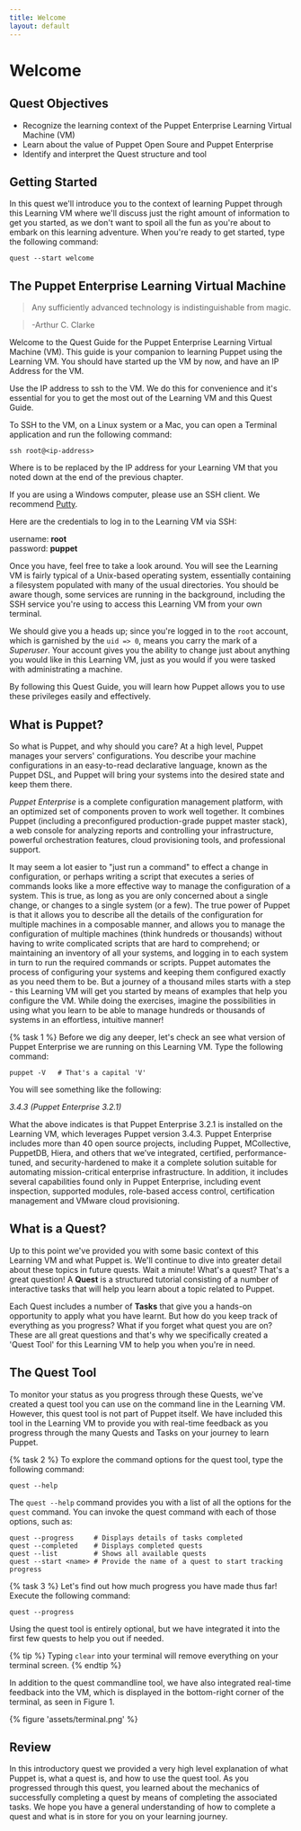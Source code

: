 ```yaml
---
title: Welcome
layout: default
---
```


# Welcome 

## Quest Objectives

- Recognize the learning context of the Puppet Enterprise Learning Virtual Machine (VM)
- Learn about the value of Puppet Open Soure and Puppet Enterprise
- Identify and interpret the Quest structure and tool

## Getting Started

In this quest we'll introduce you to the context of learning Puppet through this Learning VM where we'll discuss just the right amount of information to get you started, as we don't want to spoil all the fun as you're about to embark on this learning adventure. When you're ready to get started, type the following command:

    quest --start welcome

## The Puppet Enterprise Learning Virtual Machine

> Any sufficiently advanced technology is indistinguishable from magic.

> -Arthur C. Clarke

Welcome to the Quest Guide for the Puppet Enterprise Learning Virtual Machine (VM). This guide is your companion to learning Puppet using the Learning VM. You should have started up the VM by now, and have an IP Address for the VM. 

Use the IP address to ssh to the VM. We do this for convenience and it's essential for you to get the most out of the Learning VM and this Quest Guide. 

To SSH to the VM, on a Linux system or a Mac, you can open a Terminal application and run the following command:

    ssh root@<ip-address>

Where <ip-address> is to be replaced by the IP address for your Learning VM that you noted down at the end of the previous chapter.

If you are using a Windows computer, please use an SSH client. We recommend [Putty](http://www.chiark.greenend.org.uk/~sgtatham/putty/download.html).

Here are the credentials to log in to the Learning VM via SSH:

username: **root**  
password: **puppet**

Once you have, feel free to take a look around. You will see the Learning VM is fairly typical of a Unix-based operating system, essentially containing a filesystem populated with many of the usual directories. You should be aware though, some services are running in the background, including the SSH service you're using to access this Learning VM from your own terminal.

We should give you a heads up; since you're logged in to the `root` account, which is garnished by the `uid => 0`, means you carry the mark of a _Superuser_. Your account gives you the ability to change just about anything you would like in this Learning VM, just as you would if you were tasked with administrating a machine.

By following this Quest Guide, you will learn how Puppet allows you to use these privileges easily and effectively.

## What is Puppet?

So what is Puppet, and why should you care? At a high level, Puppet manages your servers' configurations. You describe your machine configurations in an easy-to-read declarative language, known as the Puppet DSL, and Puppet will bring your systems into the desired state and keep them there.

*Puppet Enterprise* is a complete configuration management platform, with an optimized set of components proven to work well together. It combines Puppet (including a preconfigured production-grade puppet master stack), a web console for analyzing reports and controlling your infrastructure, powerful orchestration features, cloud provisioning tools, and professional support.

It may seem a lot easier to "just run a command" to effect a change in configuration, or perhaps writing a script that executes a series of commands looks like a more effective way to manage the configuration of a system. This is true, as long as you are only concerned about a single change, or changes to a single system (or a few). The true power of Puppet is that it allows you to describe all the details of the configuration for multiple machines in a composable manner, and allows you to manage the configuration of multiple machines (think hundreds or thousands) without having to write complicated scripts that are hard to comprehend; or maintaining an inventory of all your systems, and logging in to each system in turn to run the required commands or scripts. Puppet automates the process of configuring your systems and keeping them configured exactly as you need them to be. But a journey of a thousand miles starts with a step - this Learning VM will get you started by means of examples that help you configure the VM. While doing the exercises, imagine the possibilities in using what you learn to be able to manage hundreds or thousands of systems in an effortless, intuitive manner!

{% task 1 %}
Before we dig any deeper, let's check an see what version of Puppet Enterprise we are running on this Learning VM. Type the following command:

	puppet -V	# That's a capital 'V'

You will see something like the following:

_3.4.3 (Puppet Enterprise 3.2.1)_

What the above indicates is that Puppet Enterprise 3.2.1 is installed on the Learning VM, which leverages Puppet version 3.4.3. Puppet Enterprise includes more than 40 open source projects, including Puppet, MCollective, PuppetDB, Hiera, and others that we’ve integrated, certified, performance-tuned, and security-hardened to make it a complete solution suitable for automating mission-critical enterprise infrastructure. In addition, it includes several capabilities found only in Puppet Enterprise, including event inspection, supported modules, role-based access control, certification management and VMware cloud provisioning.

## What is a Quest?

Up to this point we've provided you with some basic context of this Learning VM and what Puppet is. We'll continue to dive into greater detail about these topics in future quests. Wait a minute! What's a quest? That's a great question! A **Quest** is a structured tutorial consisting of a number of interactive tasks that will help you learn about a topic related to Puppet.

Each Quest includes a number of **Tasks** that give you a hands-on opportunity to apply what you have learnt. But how do you keep track of everything as you progress? What if you forget what quest you are on? These are all great questions and that's why we specifically created a 'Quest Tool' for this Learning VM to help you when you're in need.

## The Quest Tool

To monitor your status as you progress through these Quests, we've created a quest tool you can use on the command line in the Learning VM. However, this quest tool is not part of Puppet itself. We have included this tool in the Learning VM to provide you with real-time feedback as you progress through the many Quests and Tasks on your journey to learn Puppet.

{% task 2 %}
To explore the command options for the quest tool, type the following command:

	quest --help

The `quest --help` command provides you with a list of all the options for the `quest` command. You can invoke the quest command with each of those options, such as:  

    quest --progress     # Displays details of tasks completed
    quest --completed    # Displays completed quests
    quest --list         # Shows all available quests
    quest --start <name> # Provide the name of a quest to start tracking progress
	
{% task 3 %}
Let's find out how much progress you have made thus far! Execute the following command:

	quest --progress 
	
Using the quest tool is entirely optional, but we have integrated it into the first few quests to help you out if needed.

{% tip %}
Typing `clear` into your terminal will remove everything on your terminal screen.
{% endtip %}

In addition to the quest commandline tool, we have also integrated real-time feedback into the VM, which is displayed in the bottom-right corner of the terminal, as seen in Figure 1. 

{% figure 'assets/terminal.png' %} 

## Review

In this introductory quest we provided a very high level explanation of what Puppet is, what a quest is, and how to use the quest tool. As you progressed through this quest, you learned about the mechanics of successfully completing a quest by means of completing the associated tasks. We hope you have a general understanding of how to complete a quest and what is in store for you on your learning journey.
